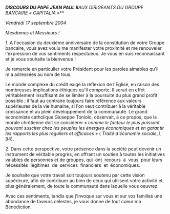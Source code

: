 ***DISCOURS DU PAPE JEAN PAUL II**AUX DIRIGEANTS DU GROUPE BANCAIRE « CAPITALIA »***

*Vendredi 17 septembre 2004*

*Mesdames et Messieurs !*

1. A l'occasion du deuxième anniversaire de la constitution de votre Groupe bancaire, vous avez voulu me manifester votre proximité et me renouveler l'expression de vos sentiments respectueux. Je vous en suis reconnaissant et je vous souhaite la bienvenue !

Je remercie en particulier votre Président pour les paroles aimables qu'il m'a adressées au nom de tous.

Le monde complexe du crédit exige la réflexion de l'Eglise, en raison des nombreuses implications éthiques qu'il comporte. Il serait en effet véritablement insuffisant de se limiter à la poursuite du plus grand profit possible ; il faut au contraire toujours faire référence aux valeurs supérieures de la vie humaine, si l'on veut contribuer à la véritable croissance et au plein développement de la communauté. Le grand économiste catholique Giuseppe Toniolo, observait, à ce propos, que la morale chrétienne doit se considérer « *comme le facteur le plus puissant pouvant susciter chez les peuples les énergies économiques et en garantir les rapports les plus réguliers et efficaces* » ( *Traité d'économie sociale*, I, 94).

2. Dans cette perspective, votre présence dans la société peut devenir un instrument de véritable progrès, en offrant un soutien à toutes les initiatives valables de personnes et de groupes, qui  ont  recours  à  vous  pour leurs nécessités  légitimes  de  services  financiers  et  économiques.

Je souhaite que votre travail soit toujours soutenu par cette vision supérieure, afin de contribuer au bien de ceux qui utilisent votre activité et, plus généralement, de toute la communauté dans laquelle vous oeuvrez.

Avec ces sentiments, tandis que j'invoque sur vous et sur vos familles une abondance de faveurs célestes, je vous donne de tout coeur ma Bénédiction.